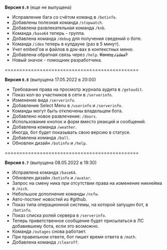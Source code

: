 **Версия `0.9`** (еще не выпущена)
- Исправление бага со счётом команд в `/botinfo`.
- Добавлены полезная команда `/stopwatch`.
- Добавлена развлекательная команда `/knb`.
- Команда `/base64` теперь - группа.
- Добавлена команда `/debug` для получения сведений о боте.
- Команда `/idea` теперь в кулдауне (раз в 5 минут).
- Учет embed'ов и файлов в док-вах в контекстных меню.
- Добавлена обратная связь через `/help`. ~~Конец `/idea`?~~
- Новый значок - помощник разработчика.

==============================================

**Версия `0.8`** (выпущена 17.05.2022 в 20:00)
- Требование права на просмотр журнала аудита в `/getaudit`.
- Показ кол-во участников в сети в `/serverinfo`.
- Изменение вида `/serverinfo`.
- Добавление Select Menu в `/userinfo` и `/serverinfo`.
- Команды могут быть отключены владельцем бота.
- Добавлено новое развлечение: `/doors`.
- Использование кнопок и форм вместо реакций и сообщений.
- Добавлена команда `/weather`.
- Иногда, бот будет показывать свою версию в статусе.
- Добавлена команда `/ball`.
- Обновлен дизайн `/botinfo` и `/help`.

==============================================

**Версия `0.7`** (выпущена 08.05.2022 в 19:30)
- Исправлена команда `/base64`.
- Обновлен дизайн `/botinfo` и `/avatar`.
- Запрос на смену ника при отсутствии права на изменение никнейма в `/nick`.
- Небольшое дополнение команды `/nsfw`.
- Авто-постинг новостей из #github.
- Показ типа операционной системы, на которой запущен бот, в `/botinfo`.
- Показ списка ролей сервера в `/serverinfo`.
- Теперь приветственное сообщение будет присылаться в ЛС добавившему бота, если это возможно.
- Команда `/outages` снова работает.
- При правильном ответе, бот пишет время ответа в `/math`.
- Добавлена команда `/clearoff`.
